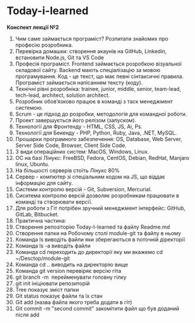 # Today-i-learned
**Конспект лекції №2**
1. Чим саме займається програміст? Розпитати знайомих про професію розробника.
2. Перевірка домашки: створення акаунів на GitHub, Linkedin, встановити Node.js, Git та VS Code
3. Професія програміст. Frontend займається розробкою візуальної складової сайту. Backend мають спеціалізацію за мовою програмування. Код - це текст, що має певні сінтаксичні правила. Програміст займається напісанням тексту (коду).
4. Технічні рівні розробніка: trainee, junior, middle, senior, team-lead, tech-lead, architect, solution architect.
5. Розробник обов’язково працює в команді з таск менеджмент системою.
6. Scrum - це підход до розробки, методологія для командної роботи.
7. Проект завершується його релізом (запуском).
8. Технології для Фронтенду - HTML, CSS, JS, Ai, Ps. 
9. Технології для Бекенду - PHP, Python, Ruby, Java, .NET, MySQL.
10. Прошарки програмного забезпечення: OS, Database, Web Server, Server Side Code, Browser, Client Side Code. 
11. 3 види операційних систем: MacOS, Windows, Linux.
12. ОС на базі Лінукс: FreeBSD, Fedora, CentOS, Debian, RedHat, Manjaro linux, Ubuntu.
13. На більшості серверів стоїть Лінукс 80%
14. Сервер - компютер зі спеціальним кодом на JS, що віддає інформацію для сайту.
15. Системи контролю версій - Git, Subversion, Mercurial.
16. Сиситема контролю версій дозволяє розробникам працювати в команді та створювати версії.
17. Для роботи з Гіт потрібен зручний менеджмент інтерфейс: GitHub, GitLab, Bitbucket.
18. Практична частина:
19. Створення репозіторію Today-I-learned та файлу Readme.md
20. Створення папки на Робочому столі module-git та файлу в ньому
21. Команда  ls  виводіть файли яки зберегаються в поточній діректорії
22. Команда  ls -а  виводіть файли
23. Команда  сd  переходить до директорії яку ми вкажемо cd ~/Desctop/module-git
24. Команда сd .. виводить на директорію вище
25. Команда  git version  перевіряє версію гіта
26. git branch -m <name>  перейменувати головну гілку
27. git init ініціювати репозиторій
28. Tree показує зміст папки
29. Git status показує файли та їх стан
30. Git add (назва файла якого треба додати в гіт)
31. Git commit -m "second commit" закомітити файл що був доданий після add
